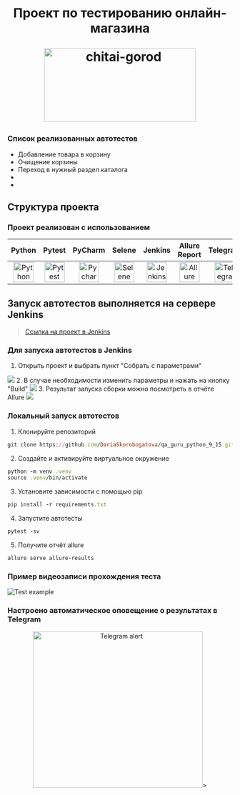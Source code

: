 <h1 align="center">Проект по тестированию онлайн-магазина 
<p align="center">
<a href="https://www.chitai-gorod.ru/" target="_blank">
<img src="https://upload.wikimedia.org/wikipedia/commons/3/3a/%D0%A7%D0%B8%D1%82%D0%B0%D0%B9-%D0%B3%D0%BE%D1%80%D0%BE%D0%B4.jpg" 
alt="chitai-gorod" width="340" height="164"> </a> 
</p></h1>

### Список реализованных автотестов
- Добавление товара в корзину
- Очищение корзины
- Переход в нужный раздел каталога
- 
- 

## Структура проекта
### Проект реализован с использованием
|                                   Python                                    |                                   Pytest                                    |                                  PyCharm                                  |                                Selene                                |                                    Jenkins                                    |                           Allure Report                            |                                Telegram                                |
|:---------------------------------------------------------------------------:|:---------------------------------------------------------------------------:|:-------------------------------------------------------------------------:|:--------------------------------------------------------------------:|:-----------------------------------------------------------------------------:|:------------------------------------------------------------------:|:----------------------------------------------------------------------:|
| <img src="/images/python-original.svg" alt="Python" width="45" height="45"> | <img src="/images/pytest-original.svg" alt="Pytest" width="45" height="45"> | <img src="/images/PyCharm_Icon.svg" alt="Pycharm" width="45" height="45"> | <img src="/images/selenoid.png" alt="Selene" width="45" height="45"> | <img src="/images/jenkins-original.svg" alt="Jenkins" width="45" height="45"> | <img src="/images/allure.png" alt="Allure" width="45" height="45"> | <img src="/images/telegram.svg" alt="Telegram" width="45" height="45"> |

## Запуск автотестов выполняется на сервере Jenkins
> <a target="_blank" href="https://jenkins.autotests.cloud/job/C09-dasha_korobok-python_unit15_ui_project_chitai-gorod/">Ссылка на проект в Jenkins</a>

### Для запуска автотестов в Jenkins
1. Открыть проект и выбрать пункт "Собрать с параметрами"
<img src="/images/screenshots/jenkins_step1.png">
2. В случае необходимости изменить параметры и нажать на кнопку "Build"
<img src="/images/screenshots/jenkins_step2.png">
3. Результат запуска сборки можно посмотреть в отчёте Allure
<img src="/images/screenshots/allure_step3.png">

### Локальный запуск автотестов
1. Клонируйте репозиторий
  ```ruby
  git clone https://github.com/DariaSkorobogatova/qa_guru_python_9_15.git
  ```
2. Создайте и активируйте виртуальное окружение
  ```ruby
  python -m venv .venv
  source .venv/bin/activate
  ```
3. Установите зависимости с помощью pip
  ```ruby
  pip install -r requirements.txt
  ```
4. Запустите автотесты 
  ```ruby
  pytest -sv
  ```
5. Получите отчёт allure
  ```ruby
  allure serve allure-results
  ``` 

### Пример видеозаписи прохождения теста
<img src="/images/screenshots/test.gif" alt="Test example">

### Настроено автоматическое оповещение о результатах в Telegram
<p align="center">
<img src="/images/screenshots/telegram_alert.png" alt="Telegram alert" width="380" height="350">>
</p>
